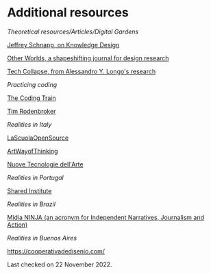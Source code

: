 # Additional resources

_Theoretical resources/Articles/Digital Gardens_

[Jeffrey Schnapp, on Knowledge Design](https://jeffreyschnapp.com/wp-content/uploads/2011/06/HH_lectures_Schnapp_01.pdf)

[Other Worlds, a shapeshifting journal for design research](https://buttondown.email/otherworlds)

[Tech Collapse, from Alessandro Y. Longo's research](https://reincantamento.xyz/Tech-Collapse)



_Practicing coding_

[The Coding Train](https://thecodingtrain.com/)

[Tim Rodenbroker](https://timrodenbroeker.de/)


_Realities in Italy_

[LaScuolaOpenSource](https://www.lascuolaopensource.xyz/en/manifesto)

[ArtWayofThinking](https://www.artway.info/)

[Nuove Tecnologie dell'Arte](https://www.nuovetecnologiedellarte.it/)

_Realities in Portugal_

[Shared Institute](https://shared.institute/design-systems/)

_Realities in Brazil_

[Mídia NINJA (an acronym for Independent Narratives, Journalism and Action)](https://midianinja.org/quem-somos/)


_Realities in Buenos Aires_

https://cooperativadedisenio.com/

Last checked on 22 November 2022.
